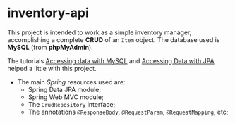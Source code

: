 # inventory-api

This project is intended to work as a simple inventory manager, accomplishing a complete **CRUD** of an `Item` object. The database used is **MySQL** (from **phpMyAdmin**).

The tutorials [Accessing data with MySQL](http://spring.io/guides/gs/accessing-data-mysql/) and [Accessing Data with JPA
](http://spring.io/guides/gs/accessing-data-jpa/) helped a little with this project.

* The main *Spring* resources used are:
  * Spring Data JPA module;
  * Spring Web MVC module;
  * The `CrudRepository` interface;
  * The annotations `@ResponseBody`, `@RequestParam`, `@RequestMapping`, etc;
